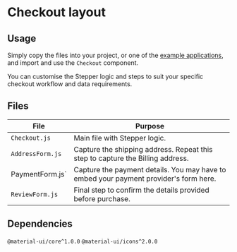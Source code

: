 # Checkout layout

## Usage

Simply copy the files into your project, or one of the [example applications](https://github.com/mui-org/material-ui/tree/master/examples), and import and use the `Checkout` component.

You can customise the Stepper logic and steps to suit your specific checkout workflow and data requirements.

## Files

| File  | Purpose  |
|---    |---       |
| `Checkout.js`    | Main file with Stepper logic. |
| `AddressForm.js` | Capture the shipping address. Repeat this step to capture the Billing address. |
| PaymentForm.js`  | Capture the payment details. You may have to embed your payment provider's form here. |
| `ReviewForm.js`  | Final step to confirm the details provided before purchase. |

## Dependencies

`@material-ui/core^1.0.0`
`@material-ui/icons^2.0.0`

